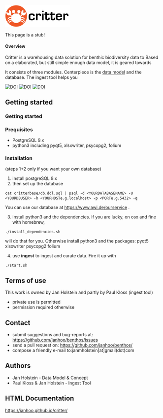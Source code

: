 
<img src="./shiny/www/crabby_banner.png" alt="Critter Logo" width=210/>

This page is a stub!
#### Overview
Critter is a warehousing data solution for benthic biodiversity data to
Based on a elaborated, but still simple enough data model, it is geared towards




It consists of three modules.
Centerpiece is the [data model](https://janhoo.github.io/critter/) and the database. The ingest tool helps you


[![DOI](https://zenodo.org/badge/DOI/10.5281/zenodo.1146361.svg)](https://doi.org/10.5281/zenodo.1146361)
[![DOI](https://zenodo.org/badge/DOI/10.5281/zenodo.1146542.svg)](https://doi.org/10.5281/zenodo.1146542)
[![DOI](https://zenodo.org/badge/DOI/10.5281/zenodo.1146533.svg)](https://doi.org/10.5281/zenodo.1146533)

## Getting started

### Getting started

### Prequisites

* PostgreSQL 9.x
* python3 including pyqt5, xlsxwriter, psycopg2, folium

### Installation

(steps 1+2 only if you want your own database)
1. install postgreSQL 9.x
2. then set up the database
```
cat critterbase/db.ddl.sql | psql -d <YOURDATABASENAME> -U <YOURDBUSER> -h <YOURHOSTe.g.localhost> -p <PORTe.g.5432> -q
```
You can use our database at https://www.awi.de/ourservice .

3. install python3 and the dependencies. If you are lucky, on osx and fine with homebrew,
```
./install_dependencies.sh
```
will do that for you.
Otherwise install
python3 and the packages: pyqt5 xlsxwriter psycopg2 folium

4. use **ingest** to ingest and curate data. Fire it up with

```
./start.sh
```


## Terms of use
This work is owned by Jan Holstein and partly by Paul Kloss (ingest tool)
* private use is permitted
* permission required otherwise

## Contact
* submit suggestions and bug-reports at: https://github.com/janhoo/benthos/issues
* send a pull request on: https://github.com/janhoo/benthos/
* compose a friendly e-mail to:janmholstein[at]gmail(dot)com

## Authors

* Jan Holstein - Data Model & Concept
* Paul Kloss & Jan Holstein - Ingest Tool


## HTML Documentation

https://janhoo.github.io/critter/
